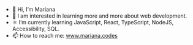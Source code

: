 - 👋 Hi, I’m Mariana
- 🚀 I am interested in learning more and more about web development.
- ⚛️ I’m currently learning JavaScript, React, TypeScript, NodeJS, Accessibility, SQL.
- 📫 How to reach me: <a href="https://mariana.codes/">www.mariana.codes</a>
